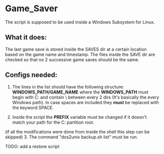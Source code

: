 # Game_Saver

The script is supposed to be used inside a Windows Subsystem for Linux.

## What it does:

The last game save is stored inside the SAVES dir at a certain location based on the game name and timestamp.
The files inside the SAVE dir are checked so that no 2 successive game saves should be the same.

## Configs needed:

1. The lines in the list should have the following structure:  **WINDOWS_PATH/GAME_NAME**
where the **WINDOWS_PATH** must begin with C: and contain \ between every 2 dirs (It's basically the every Windows path).
In case spaces are included they **must** be replaced with the keyword SPACE.

2. Inside the script the **PREFIX** variable must be changed if it doesn't match your path for the C: partition root.

(if all the modifications were done from inside the shell this step can be skipped)
3. The command "dos2unix backup.sh list" must be run.


TODO: add a restore script
